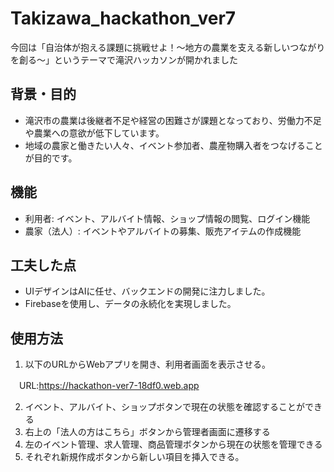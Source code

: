 # Takizawa_hackathon_ver7
今回は「自治体が抱える課題に挑戦せよ！〜地方の農業を支える新しいつながりを創る〜」というテーマで滝沢ハッカソンが開かれました
## 背景・目的
- 滝沢市の農業は後継者不足や経営の困難さが課題となっており、労働力不足や農業への意欲が低下しています。
- 地域の農家と働きたい人々、イベント参加者、農産物購入者をつなげることが目的です。

## 機能
- 利用者: イベント、アルバイト情報、ショップ情報の閲覧、ログイン機能
- 農家（法人）: イベントやアルバイトの募集、販売アイテムの作成機能

## 工夫した点
- UIデザインはAIに任せ、バックエンドの開発に注力しました。
- Firebaseを使用し、データの永続化を実現しました。

## 使用方法
1. 以下のURLからWebアプリを開き、利用者画面を表示させる。

  　URL:https://hackathon-ver7-18df0.web.app
  
2. イベント、アルバイト、ショップボタンで現在の状態を確認することができる
3. 右上の「法人の方はこちら」ボタンから管理者画面に遷移する
4. 左のイベント管理、求人管理、商品管理ボタンから現在の状態を管理できる
5. それぞれ新規作成ボタンから新しい項目を挿入できる。
